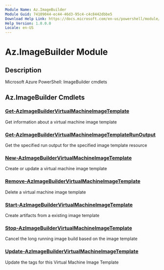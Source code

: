 ```yaml
---
Module Name: Az.ImageBuilder
Module Guid: 74109044-ec44-46d3-95c4-c4c8442dbbe5
Download Help Link: https://docs.microsoft.com/en-us/powershell/module/az.imagebuilder
Help Version: 1.0.0.0
Locale: en-US
---
```


# Az.ImageBuilder Module
## Description
Microsoft Azure PowerShell: ImageBuilder cmdlets

## Az.ImageBuilder Cmdlets
### [Get-AzImageBuilderVirtualMachineImageTemplate](Get-AzImageBuilderVirtualMachineImageTemplate.md)
Get information about a virtual machine image template

### [Get-AzImageBuilderVirtualMachineImageTemplateRunOutput](Get-AzImageBuilderVirtualMachineImageTemplateRunOutput.md)
Get the specified run output for the specified image template resource

### [New-AzImageBuilderVirtualMachineImageTemplate](New-AzImageBuilderVirtualMachineImageTemplate.md)
Create or update a virtual machine image template

### [Remove-AzImageBuilderVirtualMachineImageTemplate](Remove-AzImageBuilderVirtualMachineImageTemplate.md)
Delete a virtual machine image template

### [Start-AzImageBuilderVirtualMachineImageTemplate](Start-AzImageBuilderVirtualMachineImageTemplate.md)
Create artifacts from a existing image template

### [Stop-AzImageBuilderVirtualMachineImageTemplate](Stop-AzImageBuilderVirtualMachineImageTemplate.md)
Cancel the long running image build based on the image template

### [Update-AzImageBuilderVirtualMachineImageTemplate](Update-AzImageBuilderVirtualMachineImageTemplate.md)
Update the tags for this Virtual Machine Image Template

